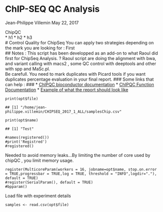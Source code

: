 ChIP-SEQ QC Analysis
================
Jean-Philippe Villemin
May 22, 2017

ChipQC <br> \* h1 \* h2 \* h3 <br> \# Control Quality for ChipSeq You can apply two strategies depending on the mark you are looking for :
First <br> \#\# Notes : This script has been developped as an add-on to what Raoul did first for ChipSeq Analysis. ? <!-- Todo find Raoul surname... -->
Raoul script are doing the alignment with bwa, and variant calling with macs2 , some QC control with deeptools and other with spp and MaSc.pl. <br> Be carefull. You need to mark duplicates with Picard tools if you want duplicates percentage evaluation in your final report.
\#\#\# Some links that can help : \#\#\# \* [ChIPQC bioconductor documentation](https://bioconductor.org/packages/release/bioc/html/ChIPQC.html) \* [ChIPQC Function Documentation](https://bioconductor.org/packages/release/bioc/manuals/ChIPQC/man/ChIPQC.pdf) \* [Example of what the report should look like](https://bioconductor.org/packages/release/bioc/vignettes/ChIPQC/inst/doc/ChIPQCSampleReport.pdf)

``` {.r}
print(opt$file)
```

    ## [1] "/home/jean-philippe.villemin/CHIPSEQ_2017_1_ALL/samplesChip.csv"

``` {.r}
print(opt$name)
```

    ## [1] "Test"

``` {.r}
#names(registered())
#print('Registred')
#registered()
```

Needed to avoid memory leaks...By limiting the number of core used by chipQC , you limit memory usage.

``` {.r}
register(MulticoreParam(workers = 16, jobname=opt$name, stop.on.error = TRUE,progressbar = TRUE,log = TRUE, threshold = "INFO",logdir="."), default = TRUE)
#register(SerialParam(), default = TRUE)
#bpparam()
```

Load file with experiment details

``` {.r}
samples <- read.csv(opt$file)
```
